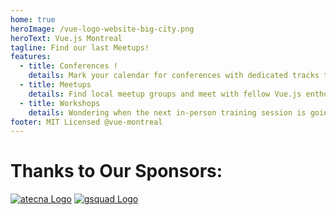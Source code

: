 ```yaml
---
home: true
heroImage: /vue-logo-website-big-city.png
heroText: Vue.js Montreal
tagline: Find our last Meetups!
features:
  - title: Conferences !
    details: Mark your calendar for conferences with dedicated tracks to your favorite framework and keep track of call for proposals!
  - title: Meetups
    details: Find local meetup groups and meet with fellow Vue.js enthusiasts!
  - title: Workshops
    details: Wondering when the next in-person training session is going to happen? You can find all that information here too!
footer: MIT Licensed @vue-montreal
---
```

# Thanks to Our Sponsors:
[![atecna Logo](/atecna-logo.png "Atecna Logo")](https://www.atecna.ca/)
[![gsquad Logo](/gsquad-logo.png "Gsquad Logo")](https://www.gsquad.com/)
